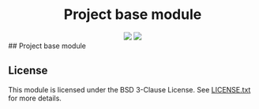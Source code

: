 <div align="center">
<h1>Project base module</h1>
<p>
</p>
<a href="https://github.com/grpc-ecosystem/grpc-gateway/blob/main/LICENSE.txt"><img src="https://img.shields.io/github/license/grpc-ecosystem/grpc-gateway?color=379c9c&style=flat-square"/></a>
<a href="https://github.com/adon988/project-base/releases"><img src="https://img.shields.io/github/v/release/adon988/project-base?color=379c9c&logoColor=ffffff&style=flat-square"/></a>

</div>
## Project base module

## License

This module is licensed under the BSD 3-Clause License.
See [LICENSE.txt](https://github.com/grpc-ecosystem/grpc-gateway/blob/main/LICENSE.txt) for more details.
